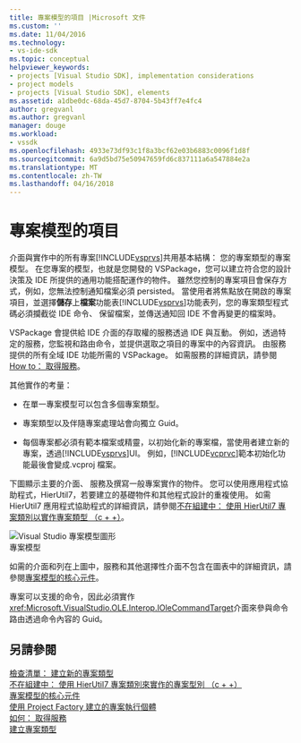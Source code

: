```yaml
---
title: 專案模型的項目 |Microsoft 文件
ms.custom: ''
ms.date: 11/04/2016
ms.technology:
- vs-ide-sdk
ms.topic: conceptual
helpviewer_keywords:
- projects [Visual Studio SDK], implementation considerations
- project models
- projects [Visual Studio SDK], elements
ms.assetid: a1dbe0dc-68da-45d7-8704-5b43ff7e4fc4
author: gregvanl
ms.author: gregvanl
manager: douge
ms.workload:
- vssdk
ms.openlocfilehash: 4933e73df93c1f8a3bcf62e03b6883c0096f1d8f
ms.sourcegitcommit: 6a9d5bd75e50947659fd6c837111a6a547884e2a
ms.translationtype: MT
ms.contentlocale: zh-TW
ms.lasthandoff: 04/16/2018
---
```

# <a name="elements-of-a-project-model"></a>專案模型的項目
介面與實作中的所有專案[!INCLUDE[vsprvs](../../code-quality/includes/vsprvs_md.md)]共用基本結構： 您的專案類型的專案模型。 在您專案的模型，也就是您開發的 VSPackage，您可以建立符合您的設計決策及 IDE 所提供的通用功能搭配運作的物件。 雖然您控制的專案項目會保存方式，例如，您無法控制通知檔案必須 persisted。 當使用者將焦點放在開啟的專案項目，並選擇**儲存**上**檔案**功能表[!INCLUDE[vsprvs](../../code-quality/includes/vsprvs_md.md)]功能表列，您的專案類型程式碼必須攔截從 IDE 命令、 保留檔案，並傳送通知回 IDE 不會再變更的檔案時。  
  
 VSPackage 會提供給 IDE 介面的存取權的服務透過 IDE 與互動。 例如，透過特定的服務，您監視和路由命令，並提供選取之項目的專案中的內容資訊。 由服務提供的所有全域 IDE 功能所需的 VSPackage。 如需服務的詳細資訊，請參閱[How to： 取得服務](../../extensibility/how-to-get-a-service.md)。  
  
 其他實作的考量：  
  
-   在單一專案模型可以包含多個專案類型。  
  
-   專案類型以及伴隨專案處理站會向獨立 Guid。  
  
-   每個專案都必須有範本檔案或精靈，以初始化新的專案檔，當使用者建立新的專案，透過[!INCLUDE[vsprvs](../../code-quality/includes/vsprvs_md.md)]UI。 例如，[!INCLUDE[vcprvc](../../code-quality/includes/vcprvc_md.md)]範本初始化功能最後會變成.vcproj 檔案。  
  
 下圖顯示主要的介面、 服務及撰寫一般專案實作的物件。 您可以使用應用程式協助程式，HierUtil7，若要建立的基礎物件和其他程式設計的重複使用。 如需 HierUtil7 應用程式協助程式的詳細資訊，請參閱[不在組建中： 使用 HierUtil7 專案類別以實作專案類型 （c + +）](http://msdn.microsoft.com/en-us/a5c16a09-94a2-46ef-87b5-35b815e2f346)。  
  
 ![Visual Studio 專案模型圖形](../../extensibility/internals/media/vsprojectmodel.gif "vsProjectModel")  
專案模型  
  
 如需的介面和列在上圖中，服務和其他選擇性介面不包含在圖表中的詳細資訊，請參閱[專案模型的核心元件](../../extensibility/internals/project-model-core-components.md)。  
  
 專案可以支援的命令，因此必須實作<xref:Microsoft.VisualStudio.OLE.Interop.IOleCommandTarget>介面來參與命令路由透過命令內容的 Guid。  
  
## <a name="see-also"></a>另請參閱  
 [檢查清單： 建立新的專案類型](../../extensibility/internals/checklist-creating-new-project-types.md)   
 [不在組建中： 使用 HierUtil7 專案類別來實作的專案型別 （c + +）](http://msdn.microsoft.com/en-us/a5c16a09-94a2-46ef-87b5-35b815e2f346)   
 [專案模型的核心元件](../../extensibility/internals/project-model-core-components.md)   
 [使用 Project Factory 建立的專案執行個體](../../extensibility/internals/creating-project-instances-by-using-project-factories.md)   
 [如何： 取得服務](../../extensibility/how-to-get-a-service.md)   
 [建立專案類型](../../extensibility/internals/creating-project-types.md)